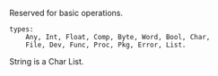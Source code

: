 Reserved for basic operations.

```
types:
    Any, Int, Float, Comp, Byte, Word, Bool, Char,
    File, Dev, Func, Proc, Pkg, Error, List.
```

String is a Char List.
